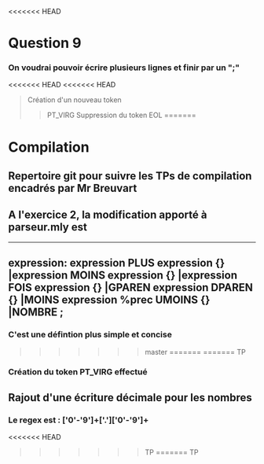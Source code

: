 <<<<<<< HEAD
# Question 9
### On voudrai pouvoir écrire plusieurs lignes et finir par un ";"
<<<<<<< HEAD
<<<<<<< HEAD
> Création d'un nouveau token 
>> PT_VIRG 
>> Suppression du token EOL
=======
# Compilation
## Repertoire git pour suivre les TPs de compilation encadrés par Mr Breuvart 

## A l'exercice 2, la modification apporté à **parseur.mly** est 

 ----------------------
 expression:
	expression PLUS expression		{}
	|expression MOINS expression		{}
	|expression FOIS expression		{}
	|GPAREN expression DPAREN		{}
	|MOINS	expression %prec UMOINS	{}
	|NOMBRE
;
-----------------------
### C'est une défintion plus simple et concise 
>>>>>>> master
=======
=======
>>>>>>> TP
### Création du token PT_VIRG effectué 

## Rajout d'une écriture décimale pour les nombres
### Le regex est : ['0'-'9']+['\.']['0'-'9']+
<<<<<<< HEAD
>>>>>>> TP
=======
>>>>>>> TP
